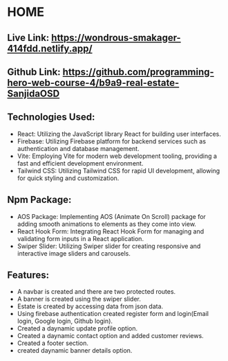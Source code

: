 # HOME

## Live Link: https://wondrous-smakager-414fdd.netlify.app/

## Github Link: https://github.com/programming-hero-web-course-4/b9a9-real-estate-SanjidaOSD


## Technologies Used:
- React: Utilizing the JavaScript library React for building user interfaces.
- Firebase: Utilizing Firebase platform for backend services such as authentication and database management.
- Vite: Employing Vite for modern web development tooling, providing a fast and efficient development environment.
- Tailwind CSS: Utilizing Tailwind CSS for rapid UI development, allowing for quick styling and customization.

## Npm Package:

- AOS Package: Implementing AOS (Animate On Scroll) package for adding smooth animations to elements as they come into view.
- React Hook Form: Integrating React Hook Form for managing and validating form inputs in a React application.
- Swiper Slider: Utilizing Swiper slider for creating responsive and interactive image sliders and carousels.


## Features:

- A navbar is created and there are two protected routes.
- A banner is created using the swiper slider.
- Estate is created by accessing data from json data.
- Using firebase authentication created register form and login(Email login, Google login, Github  login).
- Created a daynamic update profile option.
- Created a daynamic contact option and added customer reviews.
- Created a footer section.
- created daynamic banner details option.

